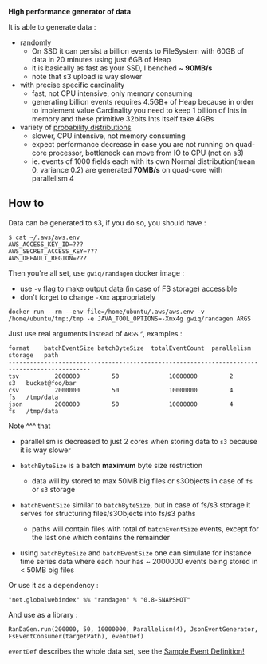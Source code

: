 **High performance generator of data**

It is able to generate data :
 - randomly
    - On SSD it can persist a billion events to FileSystem with 60GB of data in 20 minutes using just 6GB of Heap 
    - it is basically as fast as your SSD, I benched ~ **90MB/s** 
    - note that s3 upload is way slower
 - with precise specific cardinality
    - fast, not CPU intensive, only memory consuming 
    - generating billion events requires 4.5GB+ of Heap because in order to implement value Cardinality you need to
      keep 1 billion of Ints in memory and these primitive 32bits Ints itself take 4GBs
 - variety of [probability distributions](https://commons.apache.org/proper/commons-math/userguide/distribution.html)
    - slower, CPU intensive, not memory consuming
    - expect performance decrease in case you are not running on quad-core processor, bottleneck can move from IO to CPU (not on s3)
    - ie. events of 1000 fields each with its own Normal distribution(mean 0, variance 0.2) are generated **70MB/s** on quad-core with parallelism 4   
 
## How to

Data can be generated to s3, if you do so, you should have :
```
$ cat ~/.aws/aws.env 
AWS_ACCESS_KEY_ID=???
AWS_SECRET_ACCESS_KEY=???
AWS_DEFAULT_REGION=???
```

Then you're all set, use `gwiq/randagen` docker image : 
 - use `-v` flag to make output data (in case of FS storage) accessible 
 - don't forget to change `-Xmx` appropriately 

```
docker run --rm --env-file=/home/ubuntu/.aws/aws.env -v /home/ubuntu/tmp:/tmp -e JAVA_TOOL_OPTIONS=-Xmx4g gwiq/randagen ARGS
```

Just use real arguments instead of `ARGS` ^, examples :
```
format    batchEventSize batchByteSize  totalEventCount  parallelism  storage   path
---------------------------------------------------------------------------------------------
tsv          2000000         50              10000000         2          s3   bucket@foo/bar
csv          2000000         50              10000000         4          fs   /tmp/data
json         2000000         50              10000000         4          fs   /tmp/data
```

Note ^^^ that 
 - parallelism is decreased to just 2 cores when storing data to `s3` because it is way slower  
 - `batchByteSize` is a batch **maximum** byte size restriction
    - data will by stored to max 50MB big files or s3Objects in case of `fs` or `s3` storage 
 - `batchEventSize` similar to `batchByteSize`, but in case of fs/s3 storage it serves for structuring files/s3Objects into fs/s3 paths
    - paths will contain files with total of `batchEventSize` events, except for the last one which contains the remainder

 - using `batchByteSize` and `batchEventSize` one can simulate for instance time series data where each hour has ~ 2000000 events being stored in < 50MB big files

Or use it as a dependency : 

```
"net.globalwebindex" %% "randagen" % "0.8-SNAPSHOT"
```

And use as a library :

```
RanDaGen.run(200000, 50, 10000000, Parallelism(4), JsonEventGenerator, FsEventConsumer(targetPath), eventDef)
```

`eventDef` describes the whole data set, see the [Sample Event Definition!](src/main/scala/gwi/randagen/SampleEventDef.scala)